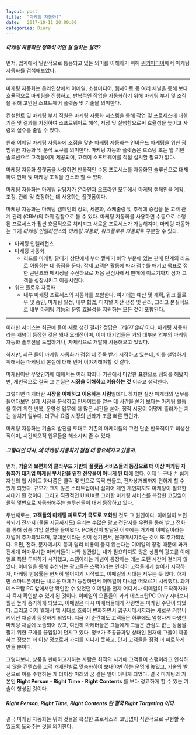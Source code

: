 ```yaml
---
layout: post
title:  "마케팅 자동화?"
date:   2017-10-11 20:00:00
categories: Diary 
---
```


##### **마케팅 자동화**란 정확히 어떤 걸 말하는 걸까?

먼저, 업계에서 일반적으로 통용되고 있는 의미를 이해하기 위해 [위키피디아]에서 마케팅 자동화를 검색해보았다.

------- 
마케팅 자동화는 온라인상에서 이메일, 소셜미디어, 웹사이트 등 여러 채널을 통해 보다 효율적으로 마케팅을 진행하고, 반복적인 작업을 자동화하기 위해 마케팅 부서 및 조직을 위해 고안된 소프트웨어 플랫폼 및 기술을 의미한다.

컨설턴트 및 마케팅 부서 직원은 마케팅 자동화 시스템을 통해 작업 및 프로세스에 대한 기준 및 결과를 지정하여 소프트웨어로 해석, 저장 및 실행함으로써 효율성을 높이고 사람의 실수를 줄일 수 있다.

원래 이메일 마케팅 자동화에 초점을 맞춘 마케팅 자동화는 인바운드 마케팅을 위한 광범위한 자동화 및 분석 도구를 의미한다. 마케팅 자동화 플랫폼은 호스팅 또는 웹 기반 솔루션으로 고객들에게 제공되며, 고객이 소프트웨어를 직접 설치할 필요가 없다.

마케팅 자동화 플랫폼을 사용하면 반복적인 수동 프로세스를 자동화된 솔루션으로 대체하여 판매 및 마케팅 조직을 간소화 할 수 있다.

마케팅 자동화는 마케팅 담당자가 온라인과 오프라인 모두에서 마케팅 캠페인을 계획, 조정, 관리 및 측정하는 데 사용하는 플랫폼이다. 

마케팅 자동화는 마케팅 캠페인의 정의, 세분화, 스케줄링 및 추적에 중점을 둔 고객 관계 관리 (CRM)의 하위 집합으로 볼 수 있다. 마케팅 자동화를 사용하면 수동으로 수행 된 프로세스가 훨씬 효율적으로 처리되고 새로운 프로세스가 가능해지며, 마케팅 자동화는 크게 *마케팅 인텔리전스*와 *마케팅 자동화*, *워크플로우 자동화*로 구분할 수 있다. 

- 마케팅 인텔리전스
- 마케팅 자동화
	- 리드를 마케팅 깔때기 상단에서 부터 깔때기 바닥 부분에 있는 판매 단계의 리드로 이동하는 데 중점을 둔다. 잠재 고객은 활동에 따라 점수를 매기고 목표로 정한 콘텐츠와 메시징을 수신하므로 처음 관심사에서 판매에 이르기까지 잠재 고객을 성장시키고 이동시킨다. 
- 워크 플로우 자동화
	- 내부 마케팅 프로세스의 자동화를 포함한다. 여기에는 예산 및 계획, 워크 플로우 및 승인, 마케팅 일정, 내부 협업, 디지털 자산 생성 및 관리, 그리고 본질적으로 내부 마케팅 기능의 운영 효율성을 지원하는 모든 것이 포함된다.

-------

이러한 서비스는 최근에 들어 새로 생긴 걸까? 정답은 *그렇지 않다* 이다. 마케팅 자동화라는 개념이 등장한 것은 꽤나 오래전이며, 이미 대기업들은 거의 대부분 외부의 마케팅 자동화 솔루션을 도입하거나, 자체적으로 개발해 사용해오고 있었다.  

하지만, 최근 들어 마케팅 자동화가 점점 더 주목 받기 시작하고 있는데, 이를 설명하기 위해서는 마케팅의 본질에 대해 먼저 이야기해야할 것 같다.

마케팅이란 무엇인가에 대해서는 여러 학회나 기관에서 다양한 표현으로 정의를 해왔지만, 개인적으로 결국 그 본질은 **시장을 이해하고 이용하는 것** 이라고 생각한다.

그렇다면 마케터란 **시장을 이해하고 이용하는 사람**일테다. 하지만 실상 마케터의 업무를 들여다보면 실제 시장을 분석하고 인사이트를 얻는 데 시간을 쏟기 보다는 마케팅 활동을 하기 위한 반복, 운영성 업무에 더 많은 시간을 쏟아, 정작 시장이 어떻게 흘러가는 지는 놓치기 일쑤다. 더구나 요즘 시장의 변화가 조금 빠른 편인가.

마케팅 자동화는 기술의 발전을 토대로 기존의 마케터들의 그런 단순 반복적이고 비생산적이며, 시간착오적 업무들을 해소시켜 줄 수 있다.

##### **그렇다면 다시, 왜 마케팅 자동화가 점점 더 중요해지고 있을까.**

먼저, **기술의 보편화와 클라우드 기반의 플랫폼 서비스들의 등장으로 더 이상 마케팅 자동화가 대기업 마케팅 부서만을 위한 전유물이 아니게 된 데**에 있다. 이제 누구나 손 쉽게 자신의 웹 사이트 하나쯤은 클릭 몇 번으로 뚝딱 만들고, 전자상거래까지 편하게 할 수 있게 되었다. 규모가 크지 않은 스타트업이나 심지어 개인 개인까지도 마케팅이 필요한 시대가 된 것이다. 그리고 직관적인 UI/UX로 그러한 마케팅 서비스를 복잡한 코딩없이 클릭 몇번으로 자동화해주는 솔루션들이 대거 등장하고 있다. 

두번째로는, **고객들의 마케팅 피로도가 극도로 포화**된 것도 그 원인이다. 이메일이 보편화되기 전까지 (물론 지금까지도) 우리는 수많은 광고 전단지를 우편을 통해 받고 전화를 통해 상품 가입 설명을 들어왔다. PC통신이 발달된 이후에는 거기에 이메일이라는 채널이 추가되었으며, 휴대폰이라는 것이 생기면서, 문자메시지라는 것이 또 추가되었다. 우편, 전화, 문자메시지 등과 달리 비용이 들지 않는다는 이메일의 장점 때문에 과거 전세계 어마무시한 마케터들이 나와 상관없는 내가 필요하지도 않은 상품의 광고를 이메일로 폭탄 투하하기 시작했고, 스팸이라는 개념이 등장하는 데는 오랜 시간이 걸리지 않았다. 이메일을 통해 수신되는 광고들은 스팸이라는 인식이 고객들에게 쌓이기 시작하자, 마케팅 반응률은 현저히 떨어지기 시작했고, 이메일의 시대는 저무는 듯 했다. 하지만 스마트폰이라는 새로운 매체가 등장하면서 이메일이 다시금 떠오르기 시작했다. 과거 데스크탑 PC 앞에서만 확인할 수 있었던 이메일을 언제 어디서나 이메일이 도착하자마자 즉시 확인할 수 있게 된 것이다. 이메일의 오픈율이 과거 데스크탑PC Only 시대보다 훨씬 높게 증가하게 되었고, 이메일은 다시 마케터들에게 각광받는 마케팅 수단이 되었다. 그리고 이제 웹에서 앱 시대로 흐름이 변화하면서 앱푸시메시지라는 새로운 커뮤니케이션 채널이 등장하게 되었다. 지금 이 순간에도 고객들은 하루에도 엄청나게 다양한 마케팅 채널에 노출되어 있고, 여전히 마케터들은 그들에게 그들은 관심도 없는 상품을 팔기 위한 구애를 끊임없이 던지고 있다. 정보가 초공급과잉 상태인 현재에 그들이 제공하는 정보는 더 이상 정보로서 가치를 지니지 못하고, 단지 고객들을 점점 더 피로하게 만들 뿐이다.

그렇다보니, 상품을 판매하고자하는 사람은 최적의 시기에 고객들이 스팸이라고 인식하지 않을 컨텐츠를 고객 개개인별로 맞춤화하여 보내야만 하는 운명에 놓였고, 기술의 발전으로 이를 수행하는 게 더이상 미래의 꿈 같은 일이 아니게 되었다. 결국 마케팅의 기본인 **Right Person - Right Time - Right Contents** 를 보다 정교하게 할 수 있는 기술이 형성된 것이다. 

##### Right Person, Right Time, Right Contents 란 결국 Right Targeting 이다.

결국 마케팅 자동화는 위의 것들을 복잡한 프로세스와 코딩없이 직관적으로 구현할 수 있도록 도와주는 것을 의미한다.


[위키피디아]: https://en.wikipedia.org/wiki/Marketing#Definition







